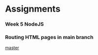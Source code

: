 # Assignments
### Week 5 NodeJS
### Routing HTML pages in main branch

[master](https://github.com/KakwiriStephen/Assignments/tree/master)
